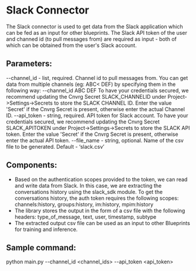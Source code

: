 # Slack Connector

The Slack connector is used to get data from the Slack application which can be fed as an input for other blueprints.
The Slack API token of the user and channed id (to pull messages from) are required as input - both of which can be obtained from the user's Slack account.
 
## Parameters:
--channel_id - list, required. Channel id to pull messages from. You can get data from multiple channels (eg: ABC< DEF) by specifying them in the following way: --channel_id ABC DEF
To have your credentials secured, we recommend updating the Cnvrg Secret SLACK_CHANNELID under Project->Settings->Secrets to store the SLACK CHANNEL ID. Enter the value 'Secret' if the Cnvrg Secret is present, otherwise enter the actual Channel ID.
--api_token - string, required. API token for Slack account.  To have your credentials secured, we recommend updating the Cnvrg Secret SLACK_APITOKEN under Project->Settings->Secrets to store the SLACK API token. Enter the value 'Secret' if the Cnvrg Secret is present, otherwise enter the actual API token.
--file_name - string, optional. Name of the csv file to be generated. Default - ‘slack.csv’


## Components:
- Based on the authentication scopes provided to the token, we can read and write data from Slack. In this case, we are extracting the conversations history using the slack_sdk module. To get the conversations history, the auth token requires the following scopes: channels:history, groups:history, im:history, mpim:history
- The library stores the output in the form of a csv file with the following headers: type_of_message, text, user, timestamp, subtype
- The extracted output csv file can be used as an input to other Blueprints for training and inference.


## Sample command: 
python main.py --channel_id <channel_ids> --api_token <api_token> 



